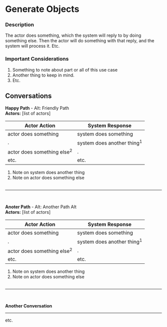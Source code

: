 # Generate Objects

### Description

The actor does something, which the system will reply to by doing something else. Then the actor will do something with that reply, and the system will process it. Etc.

### Important Considerations

1. Something to note about part or all of this use case
2. Another thing to keep in mind.
3. Etc.

## Conversations

**Happy Path** - Alt: Friendly Path\
**Actors:** [list of actors]

Actor Action | System Response
---|---
actor does something | system does something
. | system does another thing<sup>1</sup>
actor does something else<sup>2</sup> | .
etc. | etc.
1. Note on system does another thing
2. Note on actor does something else
<br><br>
--- 
<br>

**Anoter Path** - Alt: Another Path Alt\
**Actors:** [list of actors]

Actor Action | System Response
---|---
actor does something | system does something
. | system does another thing<sup>1</sup>
actor does something else<sup>2</sup> | .
etc. | etc.
1. Note on system does another thing
2. Note on actor does something else
<br><br>
---
<br>

**Another Conversation**

---
etc.

